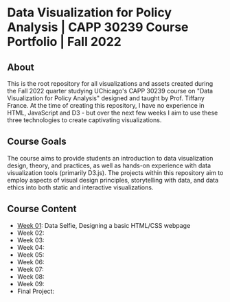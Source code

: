 # Data Visualization for Policy Analysis | CAPP 30239 Course Portfolio | Fall 2022

## About

This is the root repository for all visualizations and assets created during the Fall 2022 quarter studying UChicago's CAPP 30239 course on "Data Visualization for Policy Analysis" designed and taught by Prof. Tiffany France. At the time of creating this repository, I have no experience in HTML, JavaScript and D3 - but over the next few weeks I aim to use these three technologies to create captivating visualizations.

## Course Goals

The course aims to provide students an introduction to data visualization design, theory, and practices, as well as hands-on experience with data visualization tools (primarily D3.js). The projects within this repository aim to employ aspects of visual design principles, storytelling with data, and data ethics into both static and interactive visualizations.

## Course Content
- [Week 01](week_01/README.md): Data Selfie, Designing a basic HTML/CSS webpage
- Week 02: 
- Week 03: 
- Week 04: 
- Week 05: 
- Week 06: 
- Week 07: 
- Week 08:
- Week 09:
- Final Project:
